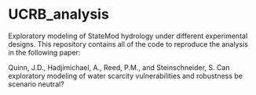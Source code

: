 # UCRB_analysis
Exploratory modeling of StateMod hydrology under different experimental designs. This repository contains all of the code to reproduce the analysis in the following paper:

Quinn, J.D., Hadjimichael, A., Reed, P.M., and Steinschneider, S. Can exploratory modeling of water scarcity vulnerabilities and robustness be scenario neutral?
